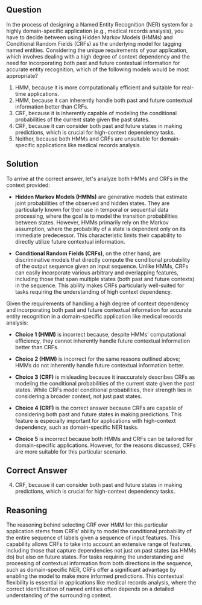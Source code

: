 ## Question
In the process of designing a Named Entity Recognition (NER) system for a highly domain-specific application (e.g., medical records analysis), you have to decide between using Hidden Markov Models (HMMs) and Conditional Random Fields (CRFs) as the underlying model for tagging named entities. Considering the unique requirements of your application, which involves dealing with a high degree of context dependency and the need for incorporating both past and future contextual information for accurate entity recognition, which of the following models would be most appropriate?

1. HMM, because it is more computationally efficient and suitable for real-time applications.
2. HMM, because it can inherently handle both past and future contextual information better than CRFs.
3. CRF, because it is inherently capable of modeling the conditional probabilities of the current state given the past states.
4. CRF, because it can consider both past and future states in making predictions, which is crucial for high-context dependency tasks.
5. Neither, because both HMMs and CRFs are unsuitable for domain-specific applications like medical records analysis.

## Solution

To arrive at the correct answer, let's analyze both HMMs and CRFs in the context provided:

- **Hidden Markov Models (HMMs)** are generative models that estimate joint probabilities of the observed and hidden states. They are particularly known for their use in temporal or sequential data processing, where the goal is to model the transition probabilities between states. However, HMMs primarily rely on the Markov assumption, where the probability of a state is dependent only on its immediate predecessor. This characteristic limits their capability to directly utilize future contextual information.

- **Conditional Random Fields (CRFs)**, on the other hand, are discriminative models that directly compute the conditional probability of the output sequence given an input sequence. Unlike HMMs, CRFs can easily incorporate various arbitrary and overlapping features, including those that span multiple states (both past and future contexts) in the sequence. This ability makes CRFs particularly well-suited for tasks requiring the understanding of high context dependency.

Given the requirements of handling a high degree of context dependency and incorporating both past and future contextual information for accurate entity recognition in a domain-specific application like medical records analysis:

- **Choice 1 (HMM)** is incorrect because, despite HMMs' computational efficiency, they cannot inherently handle future contextual information better than CRFs.
  
- **Choice 2 (HMM)** is incorrect for the same reasons outlined above; HMMs do not inherently handle future contextual information better.
  
- **Choice 3 (CRF)** is misleading because it inaccurately describes CRFs as modeling the conditional probabilities of the current state given the past states. While CRFs model conditional probabilities, their strength lies in considering a broader context, not just past states.

- **Choice 4 (CRF)** is the correct answer because CRFs are capable of considering both past and future states in making predictions. This feature is especially important for applications with high-context dependency, such as domain-specific NER tasks.

- **Choice 5** is incorrect because both HMMs and CRFs can be tailored for domain-specific applications. However, for the reasons discussed, CRFs are more suitable for this particular scenario.

## Correct Answer

4. CRF, because it can consider both past and future states in making predictions, which is crucial for high-context dependency tasks.

## Reasoning

The reasoning behind selecting CRF over HMM for this particular application stems from CRFs' ability to model the conditional probability of the entire sequence of labels given a sequence of input features. This capability allows CRFs to take into account an extensive range of features, including those that capture dependencies not just on past states (as HMMs do) but also on future states. For tasks requiring the understanding and processing of contextual information from both directions in the sequence, such as domain-specific NER, CRFs offer a significant advantage by enabling the model to make more informed predictions. This contextual flexibility is essential in applications like medical records analysis, where the correct identification of named entities often depends on a detailed understanding of the surrounding context.